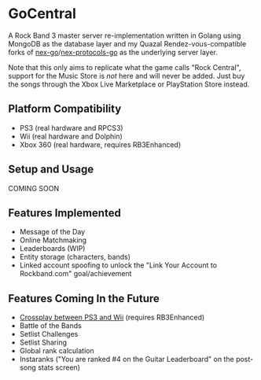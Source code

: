 # GoCentral
A Rock Band 3 master server re-implementation written in Golang using MongoDB as the database layer and my Quazal Rendez-vous-compatible forks of [nex-go](https://github.com/ihatecompvir/nex-go)/[nex-protocols-go](https://github.com/ihatecompvir/nex-protocols-go) as the underlying server layer. 

Note that this only aims to replicate what the game calls "Rock Central", support for the Music Store is _not_ here and will never be added. Just buy the songs through the Xbox Live Marketplace or PlayStation Store instead.

## Platform Compatibility
- PS3 (real hardware and RPCS3)
- Wii (real hardware and Dolphin)
- Xbox 360 (real hardware, requires RB3Enhanced)

## Setup and Usage
COMING SOON

## Features Implemented
- Message of the Day
- Online Matchmaking
- Leaderboards (WIP)
- Entity storage (characters, bands)
- Linked account spoofing to unlock the "Link Your Account to Rockband.com" goal/achievement

## Features Coming In the Future
- [Crossplay between PS3 and Wii](https://www.youtube.com/watch?v=KW5NrjDsv00) (requires RB3Enhanced)
- Battle of the Bands
- Setlist Challenges
- Setlist Sharing
- Global rank calculation
- Instaranks ("You are ranked #4 on the Guitar Leaderboard" on the post-song stats screen)
